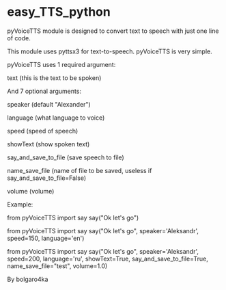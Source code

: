 # easy_TTS_python

pyVoiceTTS module is designed to convert text to speech with just one line of code.


This module uses pyttsx3 for text-to-speech. pyVoiceTTS is very simple.


pyVoiceTTS uses 1 required argument:

text (this is the text to be spoken)


And 7 optional arguments:

speaker (default "Alexander")

language (what language to voice)

speed (speed of speech)

showText (show spoken text)

say_and_save_to_file (save speech to file)

name_save_file (name of file to be saved, useless if say_and_save_to_file=False)

volume (volume)


Example:


from pyVoiceTTS import say
say("Ok let's go")


from pyVoiceTTS import say
say("Ok let's go", speaker='Aleksandr', speed=150, language='en')


from pyVoiceTTS import say
say("Ok let's go", speaker='Aleksandr', speed=200, language='ru', showText=True, say_and_save_to_file=True, name_save_file="test", volume=1.0)


By bolgaro4ka

